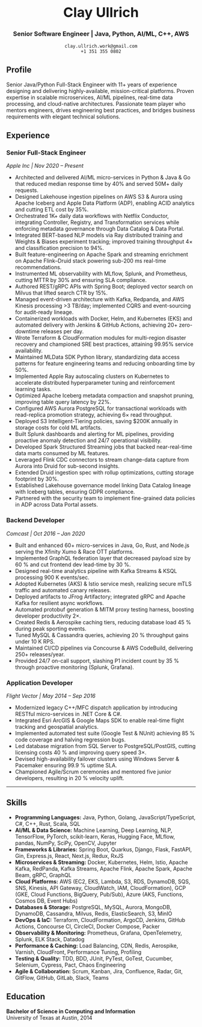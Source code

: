 <div align="center">

<h1 style="font-size: 36px;">Clay Ullrich</h1>

<h3>Senior Software Engineer | Java, Python, AI/ML, C++, AWS</h3>

```
clay.ullrich.work@gmail.com
+1 351 355 0802
```

</div>

## Profile

Senior Java/Python Full-Stack Engineer with 11+ years of experience designing and delivering highly-available, mission-critical platforms. Proven expertise in scalable microservices, AI/ML pipelines, real-time data processing, and cloud-native architectures. Passionate team player who mentors engineers, drives engineering best practices, and bridges business requirements with elegant technical solutions.

## Experience

### Senior Full-Stack Engineer  
*Apple Inc | Nov 2020 – Present*
- Architected and delivered AI/ML micro-services in Python & Java & Go that reduced median response time by 40% and served 50M+ daily requests.
- Designed Lakehouse ingestion pipelines on AWS S3 & Aurora using Apache Iceberg and Apple Data Platform (ADP), enabling ACID analytics and cutting ETL cost by 35%.
- Orchestrated 1K+ daily data workflows with Netflix Conductor, integrating Controller, Registry, and Transformation services while enforcing metadata governance through Data Catalog & Data Portal.
- Integrated BERT-based NLP models via Ray distributed training and Weights & Biases experiment tracking; improved training throughput 4× and classification precision to 94%.
- Built feature-engineering on Apache Spark and streaming enrichment on Apache Flink–Druid stack powering sub-200 ms real-time recommendations.
- Instrumented ML observability with MLflow, Splunk, and Prometheus, cutting MTTR by 30% and ensuring SLA compliance.
- Authored REST/gRPC APIs with Spring Boot; deployed vector search on Milvus that lifted search CTR by 15%.
- Managed event-driven architecture with Kafka, Redpanda, and AWS Kinesis processing >3 TB/day; implemented CQRS and event-sourcing for audit-ready lineage.
- Containerized workloads with Docker, Helm, and Kubernetes (EKS) and automated delivery with Jenkins & GitHub Actions, achieving 20+ zero-downtime releases per day.
- Wrote Terraform & CloudFormation modules for multi-region disaster recovery and championed SRE best practices, attaining 99.95% service availability.
- Maintained MLData SDK Python library, standardizing data access patterns for feature engineering teams and reducing onboarding time by 50%.
- Implemented Apple Ray autoscaling clusters on Kubernetes to accelerate distributed hyperparameter tuning and reinforcement learning tasks.
- Optimized Apache Iceberg metadata compaction and snapshot pruning, improving table query latency by 22%.
- Configured AWS Aurora PostgreSQL for transactional workloads with read-replica promotion strategy, achieving 6× read throughput.
- Deployed S3 Intelligent-Tiering policies, saving $200K annually in storage costs for cold ML artifacts.
- Built Splunk dashboards and alerting for ML pipelines, providing proactive anomaly detection and 24/7 operational visibility.
- Developed Spark Structured Streaming jobs that backed near-real-time data marts consumed by ML features.
- Leveraged Flink CDC connectors to stream change-data capture from Aurora into Druid for sub-second insights.
- Extended Druid ingestion spec with rollup optimizations, cutting storage footprint by 30%.
- Established Lakehouse governance model linking Data Catalog lineage with Iceberg tables, ensuring GDPR compliance.
- Partnered with the security team to implement fine-grained data policies in ADP across Data Portal assets.

### Backend Developer  
*Comcast | Oct 2016 – Jan 2020*
- Built and enhanced 60+ micro-services in Java, Go, Rust, and Node.js serving the Xfinity Xumo & Race OTT platforms.
- Implemented GraphQL federation layer that decreased payload size by 60 % and cut frontend dev lead-time by 30 %.
- Designed real-time analytics pipeline with Kafka Streams & KSQL processing 900 K events/sec.
- Adopted Kubernetes (AKS) & Istio service mesh, realizing secure mTLS traffic and automated canary releases.
- Deployed artifacts to JFrog Artifactory; integrated gRPC and Apache Kafka for resilient async workflows.
- Automated protobuf generation & MITM proxy testing harness, boosting developer productivity 2×.
- Created Redis & Aerospike caching tiers, reducing database load 45 % during peak sporting events.
- Tuned MySQL & Cassandra queries, achieving 20 % throughput gains under 10 K RPS.
- Maintained CI/CD pipelines via Concourse & AWS CodeBuild, delivering 250+ releases/year.
- Provided 24/7 on-call support, slashing P1 incident count by 35 % through proactive monitoring (Splunk, Grafana).

### Application Developer  
*Flight Vector | May 2014 – Sep 2016*
- Modernized legacy C++/MFC dispatch application by introducing RESTful micro-services in .NET Core & C#.
- Integrated Esri ArcGIS & Google Maps SDK to enable real-time flight tracking and geospatial analytics.
- Implemented automated test suite (Google Test & NUnit) achieving 85 % code coverage and halving regression bugs.
- Led database migration from SQL Server to PostgreSQL/PostGIS, cutting licensing costs 40 % and improving query speed 3×.
- Devised high-availability failover clusters using Windows Server & Pacemaker ensuring 99.9 % uptime SLA.
- Championed Agile/Scrum ceremonies and mentored five junior developers, resulting in 20 % velocity uplift.

---

## Skills

- **Programming Languages:** Java, Python, Golang, JavaScript/TypeScript, C#, C++, Rust, Scala, SQL
- **AI/ML & Data Science:** Machine Learning, Deep Learning, NLP, TensorFlow, PyTorch, scikit-learn, Keras, Hugging Face, MLflow, pandas, NumPy, SciPy, OpenCV, Jupyter
- **Frameworks & Libraries:** Spring Boot, Quarkus, Django, Flask, FastAPI, Gin, Express.js, React, Next.js, Redux, RxJS
- **Microservices & Streaming:** Docker, Kubernetes, Helm, Istio, Apache Kafka, RedPanda, Kafka Streams, Apache Flink, Apache Spark, Apache Beam, gRPC, GraphQL
- **Cloud Platforms:** AWS (EC2, EKS, Lambda, S3, RDS, DynamoDB, SQS, SNS, Kinesis, API Gateway, CloudWatch, IAM, CloudFormation), GCP (GKE, Cloud Functions, BigQuery, Pub/Sub), Azure (AKS, Functions, Cosmos DB, Event Hubs)
- **Databases & Storage:** PostgreSQL, MySQL, Aurora, MongoDB, DynamoDB, Cassandra, Milvus, Redis, ElasticSearch, S3, MinIO
- **DevOps & IaC:** Terraform, CloudFormation, ArgoCD, Jenkins, GitHub Actions, Concourse CI, CircleCI, Docker Compose, Packer
- **Observability & Monitoring:** Prometheus, Grafana, OpenTelemetry, Splunk, ELK Stack, Datadog
- **Performance & Caching:** Load Balancing, CDN, Redis, Aerospike, Varnish, CloudFront, Performance Tuning, Profiling
- **Testing & Quality:** TDD, BDD, JUnit, PyTest, GoTest, Cucumber, Selenium, Cypress, Pact, Chaos Engineering
- **Agile & Collaboration:** Scrum, Kanban, Jira, Confluence, Radar, Git, GitFlow, GitHub, GitLab, Slack, Teams

## Education

**Bachelor of Science in Computing and Information**  
University of Texas at Austin, 2014

